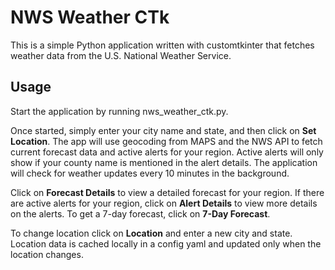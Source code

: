 # NWS Weather CTk

This is a simple Python application written with customtkinter that fetches weather data from the U.S. National Weather Service.

## Usage

Start the application by running nws_weather_ctk.py.

Once started, simply enter your city name and state, and then click on **Set Location**. The app will use geocoding from MAPS and the NWS API to fetch current forecast data and active alerts for your region. Active alerts will only show if your county name is mentioned in the alert details. The application will check for weather updates every 10 minutes in the background.

Click on **Forecast Details** to view a detailed forecast for your region. If there are active alerts for your region, click on **Alert Details** to view more details on the alerts. To get a 7-day forecast, click on **7-Day Forecast**.

To change location click on **Location** and enter a new city and state. Location data is cached locally in a config yaml and updated only when the location changes. 
